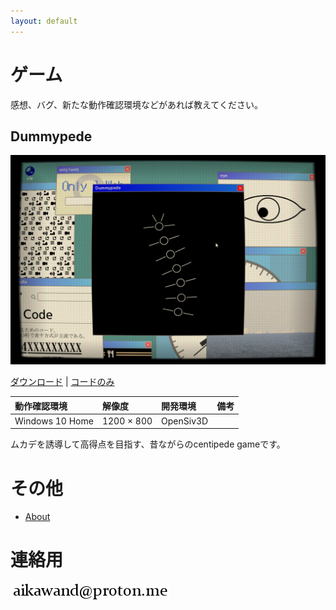 ```yaml
---
layout: default
---
```


# ゲーム

感想、バグ、新たな動作確認環境などがあれば教えてください。

## Dummypede

![dummypede](./images/dummypede.png)

[ダウンロード](https://www.dropbox.com/s/35oo8bhn389pecl/dummypede.zip?dl=0) | 
[コードのみ](https://github.com/Aikawa3311/Dummypede)

| 動作確認環境 | 解像度 | 開発環境 | 備考 |
|:------------|:-------|:--------|:----|
| Windows 10 Home | 1200 × 800 | OpenSiv3D | |

ムカデを誘導して高得点を目指す、昔ながらのcentipede gameです。


# その他

- [About](./docs/about.md)


# 連絡用

![addr](./images/addr_bl.png)

